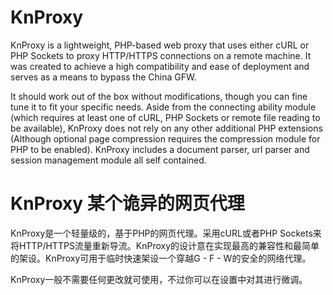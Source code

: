 KnProxy
============

KnProxy is a lightweight, PHP-based web proxy that uses either cURL or PHP Sockets to proxy HTTP/HTTPS connections on a remote machine. 
It was created to achieve a high compatibility and ease of deployment and serves as a means to bypass the China GFW. 

It should work out of the box without modifications, though you can fine tune it to fit your specific needs.
Aside from the connecting ability module (which requires at least one of cURL, PHP Sockets or remote file reading to be available), KnProxy
does not rely on any other additional PHP extensions (Although optional page compression requires the compression module for PHP to be enabled). 
KnProxy includes a document parser, url parser and session management module all self contained.

KnProxy 某个诡异的网页代理
=============
KnProxy是一个轻量级的，基于PHP的网页代理。采用cURL或者PHP Sockets来将HTTP/HTTPS流量重新导流。KnProxy的设计意在实现最高的兼容性和最简单
的架设。KnProxy可用于临时快速架设一个穿越G - F - W的安全的网络代理。

KnProxy一般不需要任何更改就可使用，不过你可以在设置中对其进行微调。
